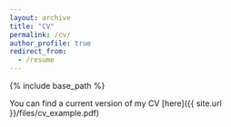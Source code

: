 ```yaml
---
layout: archive
title: "CV"
permalink: /cv/
author_profile: true
redirect_from:
  - /resume
---
```


{% include base_path %}

 You can find a current version of my CV [here]({{ site.url }}/files/cv_example.pdf)

<!-- <a src="{{ site.baseurl }}/files/cv_example.pdf" type="application/pdf" /> -->


